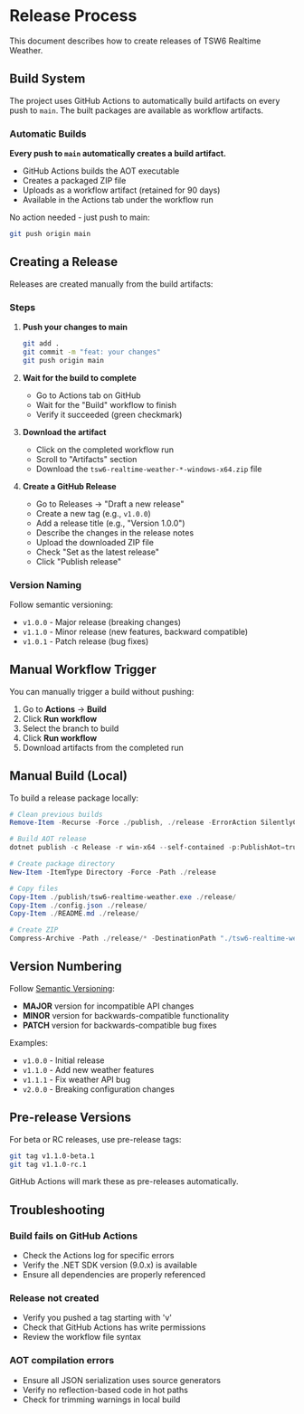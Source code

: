 # Release Process

This document describes how to create releases of TSW6 Realtime Weather.

## Build System

The project uses GitHub Actions to automatically build artifacts on every push to `main`. The built packages are available as workflow artifacts.

### Automatic Builds

**Every push to `main` automatically creates a build artifact.**

- GitHub Actions builds the AOT executable
- Creates a packaged ZIP file
- Uploads as a workflow artifact (retained for 90 days)
- Available in the Actions tab under the workflow run

No action needed - just push to main:
```bash
git push origin main
```

## Creating a Release

Releases are created manually from the build artifacts:

### Steps

1. **Push your changes to main**
   ```bash
   git add .
   git commit -m "feat: your changes"
   git push origin main
   ```

2. **Wait for the build to complete**
   - Go to Actions tab on GitHub
   - Wait for the "Build" workflow to finish
   - Verify it succeeded (green checkmark)

3. **Download the artifact**
   - Click on the completed workflow run
   - Scroll to "Artifacts" section
   - Download the `tsw6-realtime-weather-*-windows-x64.zip` file

4. **Create a GitHub Release**
   - Go to Releases → "Draft a new release"
   - Create a new tag (e.g., `v1.0.0`)
   - Add a release title (e.g., "Version 1.0.0")
   - Describe the changes in the release notes
   - Upload the downloaded ZIP file
   - Check "Set as the latest release"
   - Click "Publish release"

### Version Naming

Follow semantic versioning:
- `v1.0.0` - Major release (breaking changes)
- `v1.1.0` - Minor release (new features, backward compatible)
- `v1.0.1` - Patch release (bug fixes)

## Manual Workflow Trigger

You can manually trigger a build without pushing:

1. Go to **Actions** → **Build**
2. Click **Run workflow**
3. Select the branch to build
4. Click **Run workflow**
5. Download artifacts from the completed run

## Manual Build (Local)

To build a release package locally:

```powershell
# Clean previous builds
Remove-Item -Recurse -Force ./publish, ./release -ErrorAction SilentlyContinue

# Build AOT release
dotnet publish -c Release -r win-x64 --self-contained -p:PublishAot=true -o ./publish

# Create package directory
New-Item -ItemType Directory -Force -Path ./release

# Copy files
Copy-Item ./publish/tsw6-realtime-weather.exe ./release/
Copy-Item ./config.json ./release/
Copy-Item ./README.md ./release/

# Create ZIP
Compress-Archive -Path ./release/* -DestinationPath "./tsw6-realtime-weather-v1.0.0-windows-x64.zip"
```

## Version Numbering

Follow [Semantic Versioning](https://semver.org/):
- **MAJOR** version for incompatible API changes
- **MINOR** version for backwards-compatible functionality
- **PATCH** version for backwards-compatible bug fixes

Examples:
- `v1.0.0` - Initial release
- `v1.1.0` - Add new weather features
- `v1.1.1` - Fix weather API bug
- `v2.0.0` - Breaking configuration changes

## Pre-release Versions

For beta or RC releases, use pre-release tags:
```bash
git tag v1.1.0-beta.1
git tag v1.1.0-rc.1
```

GitHub Actions will mark these as pre-releases automatically.

## Troubleshooting

### Build fails on GitHub Actions
- Check the Actions log for specific errors
- Verify the .NET SDK version (9.0.x) is available
- Ensure all dependencies are properly referenced

### Release not created
- Verify you pushed a tag starting with 'v'
- Check that GitHub Actions has write permissions
- Review the workflow file syntax

### AOT compilation errors
- Ensure all JSON serialization uses source generators
- Verify no reflection-based code in hot paths
- Check for trimming warnings in local build
